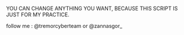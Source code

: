 YOU CAN CHANGE ANYTHING YOU WANT, BECAUSE THIS SCRIPT IS JUST FOR MY PRACTICE.

follow me : @tremorcyberteam or @zannasgor_
